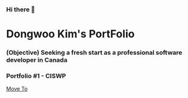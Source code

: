 ### Hi there 👋
<h1>Dongwoo Kim's PortFolio</h1>
<h3>(Objective) Seeking a fresh start as a professional software developer in Canada</h3>

<h3>Portfolio #1 - CISWP</h3>
<a href="http://52.14.28.67/" target="_blank">Move To</a>


<!--
**dwkim0507/dwkim0507** is a ✨ _special_ ✨ repository because its `README.md` (this file) appears on your GitHub profile.

Here are some ideas to get you started:

- 🔭 I’m currently working on ...
- 🌱 I’m currently learning ...
- 👯 I’m looking to collaborate on ...
- 🤔 I’m looking for help with ...
- 💬 Ask me about ...
- 📫 How to reach me: ...
- 😄 Pronouns: ...
- ⚡ Fun fact: ...
-->
